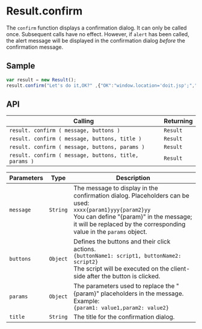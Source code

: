 # Result.confirm

The `confirm` function displays a confirmation dialog. It can only be called once. Subsequent calls have no effect. However, if `alert` has been called, the alert message will be displayed in the confirmation dialog *before* the confirmation message.

## Sample

```javascript
var result = new Result();
result.confirm("Let's do it,OK?" ,{"OK":"window.location='doit.jsp';","CANCEL":null});
```

## API

| Calling | Returning |
|---|---|
| `result. confirm ( message, buttons )` | `Result` |
| `result. confirm ( message, buttons, title )` | `Result` |
| `result. confirm ( message, buttons, params )` | `Result` |
| `result. confirm ( message, buttons, title, params )` | `Result` |

| Parameters | Type | Description |
|---|---|---|
| `message` | `String` | The message to display in the confirmation dialog. Placeholders can be used: <br> ```xxxx{param1}yyy{param2}yy```<br> You can define "{param}" in the message; it will be replaced by the corresponding value in the `params` object. |
| `buttons` | `Object` | Defines the buttons and their click actions. <br> ```{buttonName1: script1, buttonName2: script2}```<br> The script will be executed on the client-side after the button is clicked. |
| `params` | `Object` | The parameters used to replace the "{param}" placeholders in the message. Example: <br>```{param1: value1,param2: value2}``` |
| `title` | `String` | The title for the confirmation dialog. |